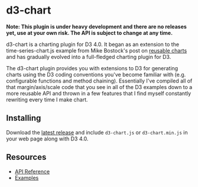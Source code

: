 # d3-chart

**Note: This plugin is under heavy development and there are no releases yet, use at your own risk. The API is subject to change at any time.**

d3-chart is a charting plugin for D3 4.0. It began as an extension to the time-series-chart.js example from Mike Bostock's post on [reusable charts](https://bost.ocks.org/mike/chart/) and has gradually evolved into a full-fledged charting plugin for D3.

The d3-chart plugin provides you with extensions to D3 for generating charts using the D3 coding conventions you've become familiar with (e.g. configurable functions and method chaining). Essentially I've compiled all of that margin/axis/scale code that you see in all of the D3 examples down to a more reusable API and thrown in a few features that I find myself constantly rewriting every time I make chart.

## Installing

Download the [latest release](https://github.com/atdyer/d3-chart/releases/latest) and include ```d3-chart.js``` or ```d3-chart.min.js``` in your web page along with D3 4.0.

## Resources

* [API Reference](API.md)
* [Examples](https://atdyer.github.io/d3-chart)

